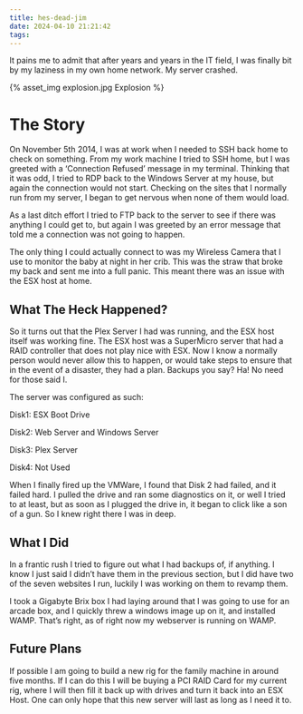 ```yaml
---
title: hes-dead-jim
date: 2024-04-10 21:21:42
tags:
---
```


It pains me to admit that after years and years in the IT field, I was finally bit by my laziness in my own home network. My server crashed.

{% asset_img explosion.jpg Explosion %}

# The Story

On November 5th 2014, I was at work when I needed to SSH back home to check on something. From my work machine I tried to SSH home, but I was greeted with a &#8216;Connection Refused&#8217; message in my terminal. Thinking that it was odd, I tried to RDP back to the Windows Server at my house, but again the connection would not start. Checking on the sites that I normally run from my server, I began to get nervous when none of them would load.
<!--more-->

As a last ditch effort I tried to FTP back to the server to see if there was anything I could get to, but again I was greeted by an error message that told me a connection was not going to happen.

The only thing I could actually connect to was my Wireless Camera that I use to monitor the baby at night in her crib. This was the straw that broke my back and sent me into a full panic. This meant there was an issue with the ESX host at home.

## What The Heck Happened?

So it turns out that the Plex Server I had was running, and the ESX host itself was working fine. The ESX host was a SuperMicro server that had a RAID controller that does not play nice with ESX. Now I know a normally person would never allow this to happen, or would take steps to ensure that in the event of a disaster, they had a plan. Backups you say? Ha! No need for those said I.

The server was configured as such:

Disk1: ESX Boot Drive
  
Disk2: Web Server and Windows Server
  
Disk3: Plex Server
  
Disk4: Not Used

When I finally fired up the VMWare, I found that Disk 2 had failed, and it failed hard. I pulled the drive and ran some diagnostics on it, or well I tried to at least, but as soon as I plugged the drive in, it began to click like a son of a gun. So I knew right there I was in deep.

## What I Did

In a frantic rush I tried to figure out what I had backups of, if anything. I know I just said I didn&#8217;t have them in the previous section, but I did have two of the seven websites I run, luckily I was working on them to revamp them.

I took a Gigabyte Brix box I had laying around that I was going to use for an arcade box, and I quickly threw a windows image up on it, and installed WAMP. That&#8217;s right, as of right now my webserver is running on WAMP.

## Future Plans

If possible I am going to build a new rig for the family machine in around five months. If I can do this I will be buying a PCI RAID Card for my current rig, where I will then fill it back up with drives and turn it back into an ESX Host. One can only hope that this new server will last as long as I need it to.